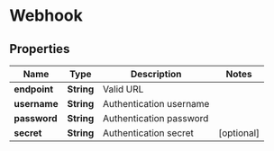 
# Webhook

## Properties
Name | Type | Description | Notes
------------ | ------------- | ------------- | -------------
**endpoint** | **String** | Valid URL | 
**username** | **String** | Authentication username | 
**password** | **String** | Authentication password | 
**secret** | **String** | Authentication secret |  [optional]



